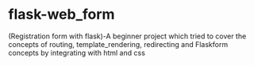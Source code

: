 # flask-web_form
(Registration form with flask)-A beginner project which tried to cover the concepts of routing, template_rendering, redirecting and Flaskform concepts by integrating with html and css
